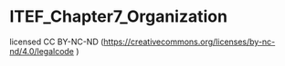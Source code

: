 # ITEF_Chapter7_Organization
licensed CC BY-NC-ND (https://creativecommons.org/licenses/by-nc-nd/4.0/legalcode )
